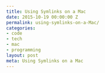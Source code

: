 ```yaml
---
title: Using Symlinks on a Mac
date: 2015-10-19 00:00:00 Z
permalink: using-symlinks-on-a-Mac/
categories:
- code
- tech
- mac
- programming
layout: post
meta: Using Symlinks on a Mac
---
```



